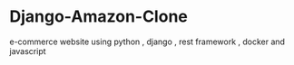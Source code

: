 # Django-Amazon-Clone
e-commerce website using python , django , rest framework , docker and javascript 

